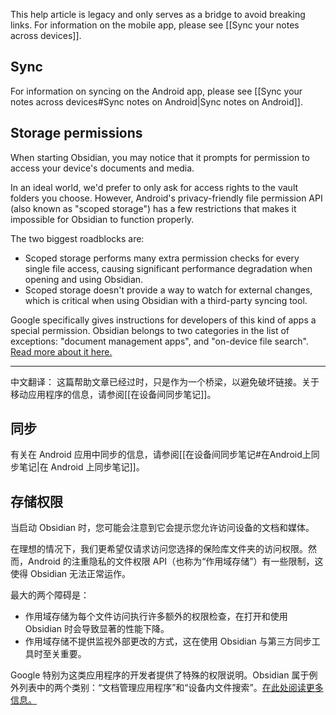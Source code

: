 This help article is legacy and only serves as a bridge to avoid breaking links. For information on the mobile app, please see [[Sync your notes across devices]].

## Sync

For information on syncing on the Android app, please see [[Sync your notes across devices#Sync notes on Android|Sync notes on Android]].

## Storage permissions

When starting Obsidian, you may notice that it prompts for permission to access your device's documents and media.

In an ideal world, we'd prefer to only ask for access rights to the vault folders you choose. However, Android's privacy-friendly file permission API (also known as "scoped storage") has a few restrictions that makes it impossible for Obsidian to function properly.

The two biggest roadblocks are:

- Scoped storage performs many extra permission checks for every single file access, causing significant performance degradation when opening and using Obsidian.
- Scoped storage doesn't provide a way to watch for external changes, which is critical when using Obsidian with a third-party syncing tool.

Google specifically gives instructions for developers of this kind of apps a special permission. Obsidian belongs to two categories in the list of exceptions: "document management apps", and "on-device file search". [Read more about it here.](https://developer.android.com/training/data-storage/manage-all-files)


---

中文翻译：
这篇帮助文章已经过时，只是作为一个桥梁，以避免破坏链接。关于移动应用程序的信息，请参阅[[在设备间同步笔记]]。

## 同步

有关在 Android 应用中同步的信息，请参阅[[在设备间同步笔记#在Android上同步笔记|在 Android 上同步笔记]]。

## 存储权限

当启动 Obsidian 时，您可能会注意到它会提示您允许访问设备的文档和媒体。

在理想的情况下，我们更希望仅请求访问您选择的保险库文件夹的访问权限。然而，Android 的注重隐私的文件权限 API（也称为“作用域存储”）有一些限制，这使得 Obsidian 无法正常运作。

最大的两个障碍是：

- 作用域存储为每个文件访问执行许多额外的权限检查，在打开和使用 Obsidian 时会导致显著的性能下降。
- 作用域存储不提供监视外部更改的方式，这在使用 Obsidian 与第三方同步工具时至关重要。

Google 特别为这类应用程序的开发者提供了特殊的权限说明。Obsidian 属于例外列表中的两个类别：“文档管理应用程序”和“设备内文件搜索”。[在此处阅读更多信息。](https://developer.android.com/training/data-storage/manage-all-files)